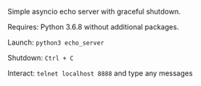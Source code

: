 Simple asyncio echo server with graceful shutdown. 

Requires: Python 3.6.8 without additional packages.

Launch: `python3 echo_server`

Shutdown: `Ctrl + C`

Interact: `telnet localhost 8888` and type any messages
